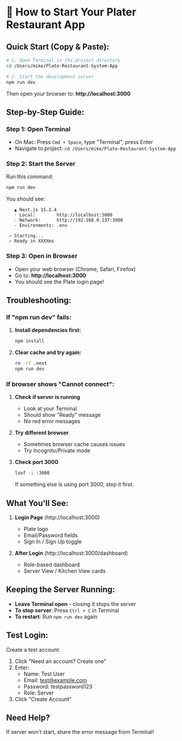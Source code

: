 # 🚀 How to Start Your Plater Restaurant App

## Quick Start (Copy & Paste):

```bash
# 1. Open Terminal in the project directory
cd /Users/mike/Plate-Restaurant-System-App

# 2. Start the development server
npm run dev
```

Then open your browser to: **http://localhost:3000**

## Step-by-Step Guide:

### Step 1: Open Terminal

- On Mac: Press `Cmd + Space`, type "Terminal", press Enter
- Navigate to project: `cd /Users/mike/Plate-Restaurant-System-App`

### Step 2: Start the Server

Run this command:

```bash
npm run dev
```

You should see:

```
   ▲ Next.js 15.2.4
   - Local:        http://localhost:3000
   - Network:      http://192.168.0.137:3000
   - Environments: .env

 ✓ Starting...
 ✓ Ready in XXXXms
```

### Step 3: Open in Browser

- Open your web browser (Chrome, Safari, Firefox)
- Go to: **http://localhost:3000**
- You should see the Plate login page!

## Troubleshooting:

### If "npm run dev" fails:

1. **Install dependencies first:**

   ```bash
   npm install
   ```

2. **Clear cache and try again:**
   ```bash
   rm -rf .next
   npm run dev
   ```

### If browser shows "Cannot connect":

1. **Check if server is running**

   - Look at your Terminal
   - Should show "Ready" message
   - No red error messages

2. **Try different browser**

   - Sometimes browser cache causes issues
   - Try Incognito/Private mode

3. **Check port 3000**
   ```bash
   lsof -i :3000
   ```
   If something else is using port 3000, stop it first.

## What You'll See:

1. **Login Page** (http://localhost:3000)

   - Plate logo
   - Email/Password fields
   - Sign In / Sign Up toggle

2. **After Login** (http://localhost:3000/dashboard)
   - Role-based dashboard
   - Server View / Kitchen View cards

## Keeping the Server Running:

- **Leave Terminal open** - closing it stops the server
- **To stop server**: Press `Ctrl + C` in Terminal
- **To restart**: Run `npm run dev` again

## Test Login:

Create a test account:

1. Click "Need an account? Create one"
2. Enter:
   - Name: Test User
   - Email: test@example.com
   - Password: testpassword123
   - Role: Server
3. Click "Create Account"

## Need Help?

If server won't start, share the error message from Terminal!
